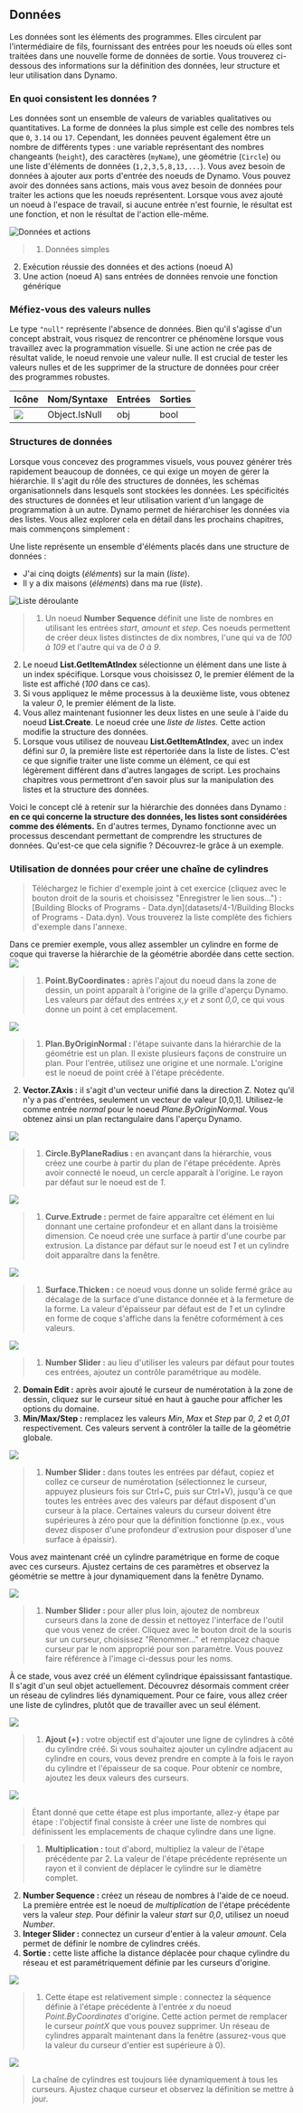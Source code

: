 

## Données

Les données sont les éléments des programmes. Elles circulent par l'intermédiaire de fils, fournissant des entrées pour les noeuds où elles sont traitées dans une nouvelle forme de données de sortie. Vous trouverez ci-dessous des informations sur la définition des données, leur structure et leur utilisation dans Dynamo.

### En quoi consistent les données ?

Les données sont un ensemble de valeurs de variables qualitatives ou quantitatives. La forme de données la plus simple est celle des nombres tels que ```0```, ```3.14``` ou ```17```. Cependant, les données peuvent également être un nombre de différents types : une variable représentant des nombres changeants (```height```), des caractères (```myName```), une géométrie (```Circle```) ou une liste d'éléments de données (```1,2,3,5,8,13,...```). Vous avez besoin de données à ajouter aux ports d'entrée des noeuds de Dynamo. Vous pouvez avoir des données sans actions, mais vous avez besoin de données pour traiter les actions que les noeuds représentent. Lorsque vous avez ajouté un noeud à l'espace de travail, si aucune entrée n'est fournie, le résultat est une fonction, et non le résultat de l'action elle-même.

![Données et actions](images/4-1/00-DataAndActions.png)

> 1. Données simples
2. Exécution réussie des données et des actions (noeud A)
3. Une action (noeud A) sans entrées de données renvoie une fonction générique

### Méfiez-vous des valeurs nulles

Le type ```"null"``` représente l'absence de données. Bien qu'il s'agisse d'un concept abstrait, vous risquez de rencontrer ce phénomène lorsque vous travaillez avec la programmation visuelle. Si une action ne crée pas de résultat valide, le noeud renvoie une valeur nulle. Il est crucial de tester les valeurs nulles et de les supprimer de la structure de données pour créer des programmes robustes.

|Icône|Nom/Syntaxe|Entrées|Sorties|
| -- | -- | -- | -- |
|![](../images/icons/DSCore-Object-IsNull-Large.jpg)|Object.IsNull|obj|bool|

### Structures de données

Lorsque vous concevez des programmes visuels, vous pouvez générer très rapidement beaucoup de données, ce qui exige un moyen de gérer la hiérarchie. Il s'agit du rôle des structures de données, les schémas organisationnels dans lesquels sont stockées les données. Les spécificités des structures de données et leur utilisation varient d'un langage de programmation à un autre. Dynamo permet de hiérarchiser les données via des listes. Vous allez explorer cela en détail dans les prochains chapitres, mais commençons simplement :

Une liste représente un ensemble d'éléments placés dans une structure de données :

* J'ai cinq doigts (*éléments*) sur la main (*liste*).
* Il y a dix maisons (*éléments*) dans ma rue (*liste*).

![Liste déroulante](images/4-1/01-ListBreakdown.png)

> 1. Un noeud **Number Sequence** définit une liste de nombres en utilisant les entrées *start*, *amount* et *step*. Ces noeuds permettent de créer deux listes distinctes de dix nombres, l'une qui va de *100 à 109* et l'autre qui va de *0 à 9*.
2. Le noeud **List.GetItemAtIndex** sélectionne un élément dans une liste à un index spécifique. Lorsque vous choisissez *0*, le premier élément de la liste est affiché (*100* dans ce cas).
3. Si vous appliquez le même processus à la deuxième liste, vous obtenez la valeur *0*, le premier élément de la liste.
4. Vous allez maintenant fusionner les deux listes en une seule à l'aide du noeud **List.Create**. Le noeud crée une *liste de listes.* Cette action modifie la structure des données.
5. Lorsque vous utilisez de nouveau **List.GetItemAtIndex**, avec un index défini sur *0*, la première liste est répertoriée dans la liste de listes. C'est ce que signifie traiter une liste comme un élément, ce qui est légèrement différent dans d'autres langages de script. Les prochains chapitres vous permettront d'en savoir plus sur la manipulation des listes et la structure des données.

Voici le concept clé à retenir sur la hiérarchie des données dans Dynamo : **en ce qui concerne la structure des données, les listes sont considérées comme des éléments.** En d'autres termes, Dynamo fonctionne avec un processus descendant permettant de comprendre les structures de données. Qu'est-ce que cela signifie ? Découvrez-le grâce à un exemple.

### Utilisation de données pour créer une chaîne de cylindres

> Téléchargez le fichier d'exemple joint à cet exercice (cliquez avec le bouton droit de la souris et choisissez "Enregistrer le lien sous...") : [Building Blocks of Programs - Data.dyn](datasets/4-1/Building Blocks of Programs - Data.dyn). Vous trouverez la liste complète des fichiers d'exemple dans l'annexe.

Dans ce premier exemple, vous allez assembler un cylindre en forme de coque qui traverse la hiérarchie de la géométrie abordée dans cette section. ![](images/4-1/1.png)

> 1. **Point.ByCoordinates :** après l'ajout du noeud dans la zone de dessin, un point apparaît à l'origine de la grille d'aperçu Dynamo. Les valeurs par défaut des entrées *x,y* et *z* sont *0,0*, ce qui vous donne un point à cet emplacement.

![](images/4-1/2.png)

> 1. **Plan.ByOriginNormal :** l'étape suivante dans la hiérarchie de la géométrie est un plan. Il existe plusieurs façons de construire un plan. Pour l'entrée, utilisez une origine et une normale. L'origine est le noeud de point créé à l'étape précédente.
2. **Vector.ZAxis :** il s'agit d'un vecteur unifié dans la direction Z. Notez qu'il n'y a pas d'entrées, seulement un vecteur de valeur [0,0,1]. Utilisez-le comme entrée *normal* pour le noeud *Plane.ByOriginNormal*. Vous obtenez ainsi un plan rectangulaire dans l'aperçu Dynamo.

![](images/4-1/3.png)

> 1. **Circle.ByPlaneRadius :** en avançant dans la hiérarchie, vous créez une courbe à partir du plan de l'étape précédente. Après avoir connecté le noeud, un cercle apparaît à l'origine. Le rayon par défaut sur le noeud est de *1*.

![](images/4-1/4.png)

> 1. **Curve.Extrude :** permet de faire apparaître cet élément en lui donnant une certaine profondeur et en allant dans la troisième dimension. Ce noeud crée une surface à partir d'une courbe par extrusion. La distance par défaut sur le noeud est *1* et un cylindre doit apparaître dans la fenêtre.

![](images/4-1/5.png)

> 1. **Surface.Thicken :** ce noeud vous donne un solide fermé grâce au décalage de la surface d'une distance donnée et à la fermeture de la forme. La valeur d'épaisseur par défaut est de *1* et un cylindre en forme de coque s'affiche dans la fenêtre coformément à ces valeurs.

![](images/4-1/6.png)

> 1. **Number Slider :** au lieu d'utiliser les valeurs par défaut pour toutes ces entrées, ajoutez un contrôle paramétrique au modèle.
2. **Domain Edit :** après avoir ajouté le curseur de numérotation à la zone de dessin, cliquez sur le curseur situé en haut à gauche pour afficher les options du domaine.
3. **Min/Max/Step :** remplacez les valeurs *Min*, *Max* et *Step* par *0*, *2* et *0,01* respectivement. Ces valeurs servent à contrôler la taille de la géométrie globale.

![](images/4-1/7.png)

> 1. **Number Slider :** dans toutes les entrées par défaut, copiez et collez ce curseur de numérotation (sélectionnez le curseur, appuyez plusieurs fois sur Ctrl+C, puis sur Ctrl+V), jusqu'à ce que toutes les entrées avec des valeurs par défaut disposent d'un curseur à la place. Certaines valeurs du curseur doivent être supérieures à zéro pour que la définition fonctionne (p.ex., vous devez disposer d'une profondeur d'extrusion pour disposer d'une surface à épaissir).

Vous avez maintenant créé un cylindre paramétrique en forme de coque avec ces curseurs. Ajustez certains de ces paramètres et observez la géométrie se mettre à jour dynamiquement dans la fenêtre Dynamo.

![](images/4-1/8.png)

> 1. **Number Slider :** pour aller plus loin, ajoutez de nombreux curseurs dans la zone de dessin et nettoyez l'interface de l'outil que vous venez de créer. Cliquez avec le bouton droit de la souris sur un curseur, choisissez "Renommer..." et remplacez chaque curseur par le nom approprié pour son paramètre. Vous pouvez faire référence à l'image ci-dessus pour les noms.

À ce stade, vous avez créé un élément cylindrique épaississant fantastique. Il s'agit d'un seul objet actuellement. Découvrez désormais comment créer un réseau de cylindres liés dynamiquement. Pour ce faire, vous allez créer une liste de cylindres, plutôt que de travailler avec un seul élément.

![](images/4-1/9.png)

> 1. **Ajout (+) :** votre objectif est d'ajouter une ligne de cylindres à côté du cylindre créé. Si vous souhaitez ajouter un cylindre adjacent au cylindre en cours, vous devez prendre en compte à la fois le rayon du cylindre et l'épaisseur de sa coque. Pour obtenir ce nombre, ajoutez les deux valeurs des curseurs.

![](images/4-1/10.png)

> Étant donné que cette étape est plus importante, allez-y étape par étape : l'objectif final consiste à créer une liste de nombres qui définissent les emplacements de chaque cylindre dans une ligne.

> 1. **Multiplication :** tout d'abord, multipliez la valeur de l'étape précédente par 2. La valeur de l'étape précédente représente un rayon et il convient de déplacer le cylindre sur le diamètre complet.
2. **Number Sequence :** créez un réseau de nombres à l'aide de ce noeud. La première entrée est le noeud de *multiplication* de l'étape précédente vers la valeur *step*. Pour définir la valeur *start* sur *0,0*, utilisez un noeud *Number*.
3. **Integer Slider :** connectez un curseur d'entier à la valeur *amount*. Cela permet de définir le nombre de cylindres créés.
4. **Sortie :** cette liste affiche la distance déplacée pour chaque cylindre du réseau et est paramétriquement définie par les curseurs d'origine.

![](images/4-1/11.png)

> 1. Cette étape est relativement simple : connectez la séquence définie à l'étape précédente à l'entrée *x* du noeud *Point.ByCoordinates* d'origine. Cette action permet de remplacer le curseur *pointX* que vous pouvez supprimer. Un réseau de cylindres apparaît maintenant dans la fenêtre (assurez-vous que la valeur du curseur d'entier est supérieure à 0).

![](images/4-1/12.png)

> La chaîne de cylindres est toujours liée dynamiquement à tous les curseurs. Ajustez chaque curseur et observez la définition se mettre à jour.

